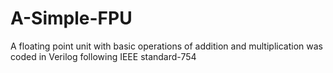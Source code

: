 # A-Simple-FPU
A floating point unit with basic operations of addition and multiplication was coded in Verilog following IEEE standard-754
